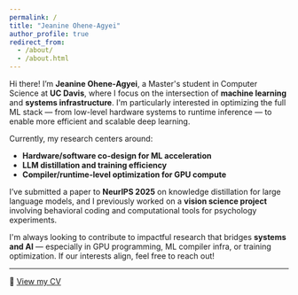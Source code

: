 ```yaml
---
permalink: /
title: "Jeanine Ohene-Agyei"
author_profile: true
redirect_from: 
  - /about/
  - /about.html
---
```


Hi there! I’m **Jeanine Ohene-Agyei**, a Master's student in Computer Science at **UC Davis**, where I focus on the intersection of **machine learning** and **systems infrastructure**. I'm particularly interested in optimizing the full ML stack — from low-level hardware systems to runtime inference — to enable more efficient and scalable deep learning.

Currently, my research centers around:
- **Hardware/software co-design for ML acceleration**
- **LLM distillation and training efficiency**
- **Compiler/runtime-level optimization for GPU compute**

I’ve submitted a paper to **NeurIPS 2025** on knowledge distillation for large language models, and I previously worked on a **vision science project** involving behavioral coding and computational tools for psychology experiments.

I'm always looking to contribute to impactful research that bridges **systems and AI** — especially in GPU programming, ML compiler infra, or training optimization. If our interests align, feel free to reach out!

---

📄 [View my CV](files/cv.pdf)

